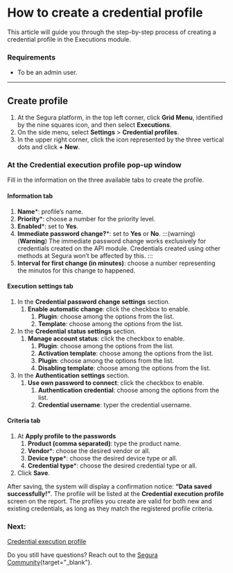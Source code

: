 # How to create a credential profile

This article will guide you through the step-by-step process of creating a credential profile in the Executions module.

### Requirements

* To be an admin user.
***

## Create profile

1. At the Segura platform, in the top left corner, click **Grid Menu**, identified by the nine squares icon, and then select **Executions**.
2. On the side menu, select **Settings** > **Credential profiles**.
3. In the upper right corner, click the icon represented by the three vertical dots and click **+ New**.

### At the Credential execution profile pop-up window
Fill in the information on the three available tabs to create the profile.

#### Information tab

1. **Name***: profile’s name.
2. **Priority***: choose a number for the priority level.
3. **Enabled***: set to **Yes**.
4. **Immediate password change?***: set to **Yes** or **No**.
    :::(warning) (**Warning**)
    The immediate password change works exclusively for credentials created on the API module. Credentials created using other methods at Segura won’t be affected by this.
    :::
5. **Interval for first change (in minutes)**: choose a number representing the minutos for this change to happened.

#### Execution settings tab

1. In the **Credential password change settings** section.
    1. **Enable automatic change**: click the checkbox to enable.
        1. **Plugin**: choose among the options from the list.
        2. **Template**: choose among the options from the list.
2. In the **Credential status settings** section.
    1. **Manage account status**: click the checkbox to enable.
        1. **Plugin**: choose among the options from the list.
        2. **Activation template**: choose among the options from the list.
        3. **Plugin**: choose among the options from the list.
        4. **Disabling template**: choose among the options from the list.
3. In the **Authentication settings** section.
    1. **Use own password to connect**: click the checkbox to enable.
        1. **Authentication credential**: choose among the options from the list.
        2. **Credential username**: typer the credential username.

#### Criteria tab

1. At **Apply profile to the passwords**
    1. **Product (comma separated)**: type the product name.
    2. **Vendor***: choose the desired vendor or all.
    3. **Device type***: choose the desired device type or all.
    4. **Credential type***: choose the desired credential type or all.
2. Click **Save**.


After saving, the system will display a confirmation notice: **“Data saved successfully!”**. The profile will be listed at the **Credential execution profile** screen on the report.
The profiles you create are valid for both new and existing credentials, as long as they match the registered profile criteria.

### Next:
[Credential execution profile](/v4/docs/executions-credentials-profiles)

Do you still have questions? Reach out to the [Segura Community](https://community.Segura.io/){target="_blank"}.